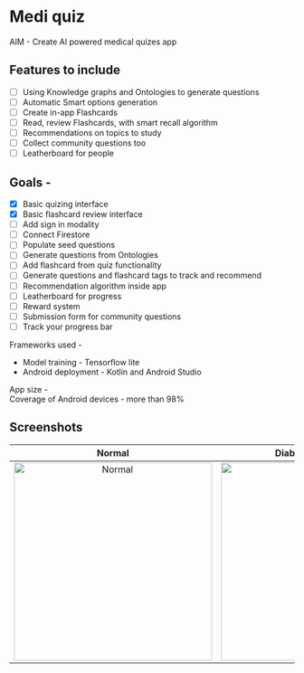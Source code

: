 # Medi quiz    

AIM - Create AI powered medical quizes app

## Features to include
- [ ] Using Knowledge graphs and Ontologies to generate questions
- [ ] Automatic Smart options generation
- [ ] Create in-app Flashcards
- [ ] Read, review Flashcards, with smart recall algorithm
- [ ] Recommendations on topics to study
- [ ] Collect community questions too
- [ ] Leatherboard for people

## Goals - 
- [x] Basic quizing interface
- [x] Basic flashcard review interface
- [ ] Add sign in modality
- [ ] Connect Firestore
- [ ] Populate seed questions
- [ ] Generate questions from Ontologies
- [ ] Add flashcard from quiz functionality
- [ ] Generate questions and flashcard tags to track and recommend
- [ ] Recommendation algorithm inside app
- [ ] Leatherboard for progress
- [ ] Reward system 
- [ ] Submission form for community questions
- [ ] Track your progress bar

Frameworks used - 
- Model training - Tensorflow lite
- Android deployment - Kotlin and Android Studio

App size -  
Coverage of Android devices - more than 98% 


## Screenshots
| Normal                  |  Diabetic retinopathy | Maculopathy | Retinitis pigmentosa |
| :---:                     |     :---:      |          :---: |          :---: |
| <img src="Images/Correct_diagnosis003.jpg" alt="Normal" height=350/> | <img src="Images/Correct_diagnosis002.jpg" alt="Maculopathy" height=350/>   |   <img src="Images/Correct_diagnosis001.jpg" alt="Diabetic retinopathy" height=350 />  |   <img src="Images/Correct_diagnosis004.jpg" alt="Retinitis pigmentosa" height=350 />  |
